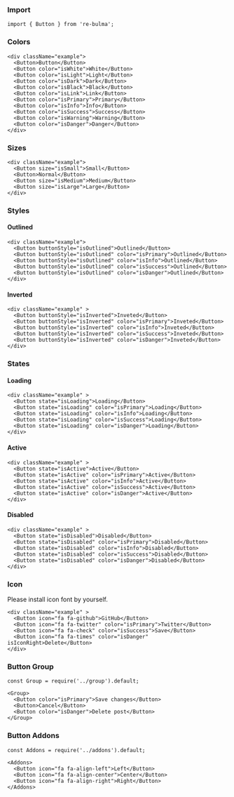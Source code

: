   ### Import
  
  `import { Button } from 're-bulma';`
  
  ### Colors
    
    <div className="example">
      <Button>Button</Button> 
      <Button color="isWhite">White</Button> 
      <Button color="isLight">Light</Button> 
      <Button color="isDark">Dark</Button> 
      <Button color="isBlack">Black</Button> 
      <Button color="isLink">Link</Button> 
      <Button color="isPrimary">Primary</Button> 
      <Button color="isInfo">Info</Button> 
      <Button color="isSuccess">Success</Button> 
      <Button color="isWarning">Warning</Button> 
      <Button color="isDanger">Danger</Button> 
    </div>

  ### Sizes
  
    <div className="example">
      <Button size="isSmall">Small</Button> 
      <Button>Normal</Button> 
      <Button size="isMedium">Medium</Button> 
      <Button size="isLarge">Large</Button> 
    </div>

  ### Styles
  
  #### Outlined
  
    <div className="example">
      <Button buttonStyle="isOutlined">Outlined</Button> 
      <Button buttonStyle="isOutlined" color="isPrimary">Outlined</Button> 
      <Button buttonStyle="isOutlined" color="isInfo">Outlined</Button> 
      <Button buttonStyle="isOutlined" color="isSuccess">Outlined</Button> 
      <Button buttonStyle="isOutlined" color="isDanger">Outlined</Button> 
    </div>

  #### Inverted
  
    <div className="example" >
      <Button buttonStyle="isInverted">Inveted</Button> 
      <Button buttonStyle="isInverted" color="isPrimary">Inveted</Button> 
      <Button buttonStyle="isInverted" color="isInfo">Inveted</Button> 
      <Button buttonStyle="isInverted" color="isSuccess">Inveted</Button> 
      <Button buttonStyle="isInverted" color="isDanger">Inveted</Button> 
    </div>

  ### States
  #### Loading
  
    <div className="example" >
      <Button state="isLoading">Loading</Button> 
      <Button state="isLoading" color="isPrimary">Loading</Button> 
      <Button state="isLoading" color="isInfo">Loading</Button> 
      <Button state="isLoading" color="isSuccess">Loading</Button> 
      <Button state="isLoading" color="isDanger">Loading</Button> 
    </div>

  #### Active
  
    <div className="example" >
      <Button state="isActive">Active</Button> 
      <Button state="isActive" color="isPrimary">Active</Button> 
      <Button state="isActive" color="isInfo">Active</Button> 
      <Button state="isActive" color="isSuccess">Active</Button> 
      <Button state="isActive" color="isDanger">Active</Button> 
    </div>

  #### Disabled
  
    <div className="example" >
      <Button state="isDisabled">Disabled</Button> 
      <Button state="isDisabled" color="isPrimary">Disabled</Button> 
      <Button state="isDisabled" color="isInfo">Disabled</Button> 
      <Button state="isDisabled" color="isSuccess">Disabled</Button> 
      <Button state="isDisabled" color="isDanger">Disabled</Button> 
    </div>

  ### Icon

  Please install icon font by yourself.
  
    <div className="example" >
      <Button icon="fa fa-github">GitHub</Button> 
      <Button icon="fa fa-twitter" color="isPrimary">Twitter</Button> 
      <Button icon="fa fa-check" color="isSuccess">Save</Button> 
      <Button icon="fa fa-times" color="isDanger" isIconRight>Delete</Button> 
    </div>

  ### Button Group

    const Group = require('../group').default;
    
    <Group>
      <Button color="isPrimary">Save changes</Button> 
      <Button>Cancel</Button> 
      <Button color="isDanger">Delete post</Button>       
    </Group>

  ### Button Addons

    const Addons = require('../addons').default;
    
    <Addons>
      <Button icon="fa fa-align-left">Left</Button> 
      <Button icon="fa fa-align-center">Center</Button> 
      <Button icon="fa fa-align-right">Right</Button> 
    </Addons>
   
